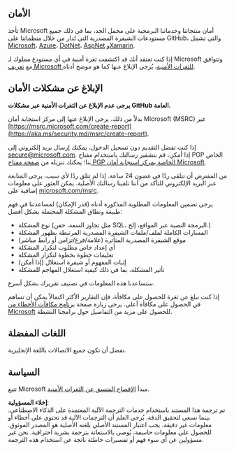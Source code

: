 ## الأمان

تأخذ Microsoft أمان منتجاتنا وخدماتنا البرمجية على محمل الجد، بما في ذلك جميع مستودعات الشيفرة المصدرية التي تُدار من خلال منظماتنا على GitHub، والتي تشمل [Microsoft](https://github.com/Microsoft)، [Azure](https://github.com/Azure)، [DotNet](https://github.com/dotnet)، [AspNet](https://github.com/aspnet) و[Xamarin](https://github.com/xamarin).

إذا كنت تعتقد أنك قد اكتشفت ثغرة أمنية في أي مستودع مملوك لـ Microsoft وتتوافق مع [تعريف Microsoft للثغرات الأمنية](https://aka.ms/security.md/definition)، يُرجى الإبلاغ عنها كما هو موضح أدناه.

## الإبلاغ عن مشكلات الأمان

**يرجى عدم الإبلاغ عن الثغرات الأمنية عبر مشكلات GitHub العامة.**

بدلاً من ذلك، يرجى الإبلاغ عنها إلى مركز استجابة أمان Microsoft (MSRC) عبر [https://msrc.microsoft.com/create-report](https://aka.ms/security.md/msrc/create-report).

إذا كنت تفضل التقديم دون تسجيل الدخول، يمكنك إرسال بريد إلكتروني إلى [secure@microsoft.com](mailto:secure@microsoft.com). إذا أمكن، قم بتشفير رسالتك باستخدام مفتاح PGP الخاص بنا؛ يمكنك تنزيله من [صفحة مفتاح PGP الخاصة بمركز استجابة أمان Microsoft](https://aka.ms/security.md/msrc/pgp).

من المفترض أن تتلقى ردًا في غضون 24 ساعة. إذا لم تتلق ردًا لأي سبب، يرجى المتابعة عبر البريد الإلكتروني للتأكد من أننا تلقينا رسالتك الأصلية. يمكن العثور على معلومات إضافية على [microsoft.com/msrc](https://www.microsoft.com/msrc).

يرجى تضمين المعلومات المطلوبة المذكورة أدناه (قدر الإمكان) لمساعدتنا في فهم طبيعة ونطاق المشكلة المحتملة بشكل أفضل:

  * نوع المشكلة (مثل تجاوز السعة، حقن SQL، البرمجة النصية عبر المواقع، إلخ.)
  * المسارات الكاملة لملف/ملفات الشيفرة المصدرية المرتبطة بظهور المشكلة
  * موقع الشيفرة المصدرية المتأثرة (علامة/فرع/تزامن أو رابط مباشر)
  * أي إعداد خاص مطلوب لتكرار المشكلة
  * تعليمات خطوة بخطوة لتكرار المشكلة
  * إثبات المفهوم أو شيفرة استغلال (إذا أمكن)
  * تأثير المشكلة، بما في ذلك كيفية استغلال المهاجم للمشكلة

ستساعدنا هذه المعلومات في تصنيف تقريرك بشكل أسرع.

إذا كنت تبلغ عن ثغرة للحصول على مكافأة، فإن التقارير الأكثر اكتمالاً يمكن أن تساهم في الحصول على مكافأة أعلى. يرجى زيارة صفحة [برنامج مكافآت الأخطاء من Microsoft](https://aka.ms/security.md/msrc/bounty) للحصول على مزيد من التفاصيل حول برامجنا النشطة.

## اللغات المفضلة

نفضل أن تكون جميع الاتصالات باللغة الإنجليزية.

## السياسة

تتبع Microsoft مبدأ [الإفصاح المنسق عن الثغرات الأمنية](https://aka.ms/security.md/cvd).

**إخلاء المسؤولية**:  
تم ترجمة هذا المستند باستخدام خدمات الترجمة الآلية المعتمدة على الذكاء الاصطناعي. بينما نسعى لتحقيق الدقة، يُرجى العلم أن الترجمات الآلية قد تحتوي على أخطاء أو معلومات غير دقيقة. يجب اعتبار المستند الأصلي بلغته الأصلية هو المصدر الموثوق. للحصول على معلومات حاسمة، يُوصى بالاستعانة بترجمة بشرية احترافية. نحن غير مسؤولين عن أي سوء فهم أو تفسيرات خاطئة ناتجة عن استخدام هذه الترجمة.